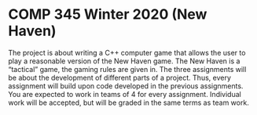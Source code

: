 # COMP 345 Winter 2020 (New Haven)
The project is about writing a C++ computer game that allows the user to play a reasonable version of the New Haven game. The New Haven is a “tactical” game, the gaming rules are given in. The three assignments will be about the development of different parts of a project. Thus, every assignment will build upon code developed in the previous assignments. You are expected to work in teams of 4 for every assignment. Individual work will be accepted, but will be graded in the same terms as team work.


